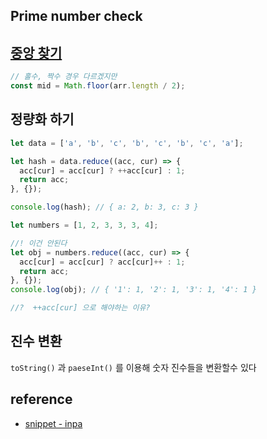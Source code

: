 ## Prime number check

## [중앙 찾기](https://velog.io/@gagaeun/%ED%94%84%EB%A1%9C%EA%B7%B8%EB%9E%98%EB%A8%B8%EC%8A%A4-%EC%A4%91%EC%95%99%EA%B0%92-%EA%B5%AC%ED%95%98%EA%B8%B0)

```js
// 홀수, 짝수 경우 다르겠지만
const mid = Math.floor(arr.length / 2);
```

## 정량화 하기

```js
let data = ['a', 'b', 'c', 'b', 'c', 'b', 'c', 'a'];

let hash = data.reduce((acc, cur) => {
  acc[cur] = acc[cur] ? ++acc[cur] : 1;
  return acc;
}, {});

console.log(hash); // { a: 2, b: 3, c: 3 }

let numbers = [1, 2, 3, 3, 3, 4];

//! 이건 안된다
let obj = numbers.reduce((acc, cur) => {
  acc[cur] = acc[cur] ? acc[cur]++ : 1;
  return acc;
}, {});
console.log(obj); // { '1': 1, '2': 1, '3': 1, '4': 1 }

//?  ++acc[cur] 으로 해야하는 이유?
```

## 진수 변환

`toString()` 과 `paeseInt()` 를 이용해 숫자 진수들을 변환할수 있다

## reference

- [snippet - inpa](https://inpa.tistory.com/category/Snippet/JS%20%EC%8A%A4%EB%8B%88%ED%8E%AB)
